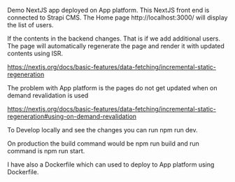 Demo NextJS app deployed on App platform. This NextJS front end is connected to Strapi CMS.
The Home page http://localhost:3000/ will display the list of users. 

If the contents in the backend changes. That is if we add additional users. The page will automatically regenerate the page and render it with updated contents using ISR.

https://nextjs.org/docs/basic-features/data-fetching/incremental-static-regeneration

The problem with App platform is the pages do not get updated when on demand revalidation is used

https://nextjs.org/docs/basic-features/data-fetching/incremental-static-regeneration#using-on-demand-revalidation

To Develop locally and see the changes you can run npm run dev. 

On production the build command would be npm run build and run command is npm run start.

I have also a Dockerfile which can used to deploy to App platform using Dockerfile.
